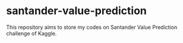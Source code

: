 # santander-value-prediction
This repository aims to store my codes on Santander Value Prediction challenge of Kaggle.
